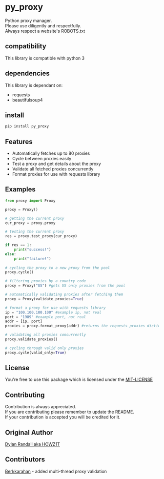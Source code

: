 # py_proxy
Python proxy manager. <br>
Please use diligently and respectfully. <br>
Always respect a website's ROBOTS.txt <br>

## compatibility
This library is compatible with python 3

## dependencies
This library is dependant on:
- requests
- beautifulsoup4

## install
```bash
pip install py_proxy
```

## Features
- Automatically fetches up to 80 proxies
- Cycle between proxies easily
- Test a proxy and get details about the proxy
- Validate all fetched proxies concurrently
- Format proxies for use with requests library

## Examples
```python
from proxy import Proxy

proxy = Proxy()

# getting the current proxy
cur_proxy = proxy.proxy

# testing the current proxy
res = proxy.test_proxy(cur_proxy)

if res == 1:
	print("success!")
else:
	print("failure!")
	
# cycling the proxy to a new proxy from the pool
proxy.cycle()

# filtering proxies by a country code
proxy = Proxy("US") #gets US only proxies from the pool

# automatically validating proxies after fetching them
proxy = Proxy(validate_proxies=True)

# format a proxy for use with requests library
ip = "100.100.100.100" #example ip, not real
port = "1989" #example port, not real
addr = [ip, port]
proxies = proxy.format_proxy(addr) #returns the requests proxies dictionary

# validating all proxies concurrently
proxy.validate_proxies()

# cycling through valid only proxies
proxy.cycle(valid_only=True)
```

## License
You're free to use this package which is licensed under the [MIT-LICENSE](LICENSE)

## Contributing
Contribution is always appreciated. <br>
If you are contributing please remember to update the README. <br>
If your contribution is accepted you will be credited for it.

## Original Author
[Dylan Randall aka HOWZ1T](https://github.com/howz1t)

## Contributors
[Berkkarahan](https://github.com/berkkarahan) - added multi-thread proxy validation
